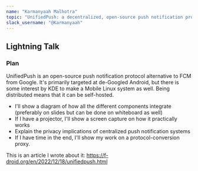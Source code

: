 ```yaml
---
name: "Karmanyaah Malhotra"
topic: "UnifiedPush: a decentralized, open-source push notification protocol"
slack_username: "@Karmanyaah"
---
```


## Lightning Talk

### Plan


UnifiedPush is an open-source push notification protocol alternative to FCM from Google. It's primarily targeted at de-Googled Android, but there is some interest by KDE to make a Mobile Linux system as well. Being distributed means that it can be self-hosted. 

- I'll show a diagram of how all the different components integrate (preferably on slides but can be done on whiteboard as well)
- If I have a projector, I'll show a screen capture on how it practically works
- Explain the privacy implications of centralized push notification systems
- If I have time in the end, I'll show my work on a protocol-conversion proxy.

This is an article I wrote about it: <https://f-droid.org/en/2022/12/18/unifiedpush.html>
